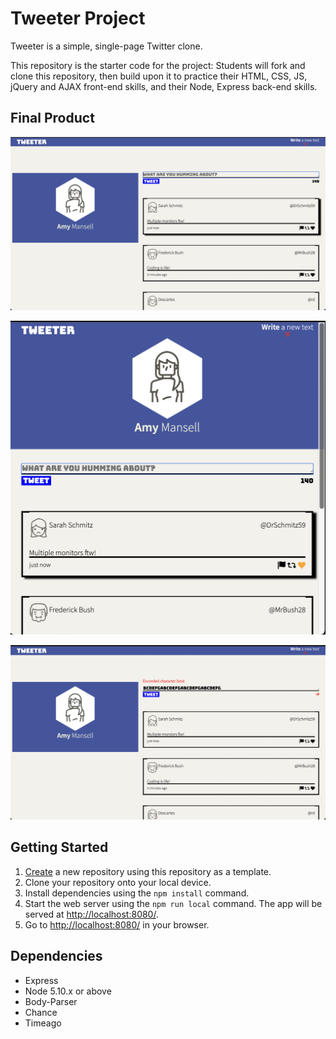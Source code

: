 # Tweeter Project

Tweeter is a simple, single-page Twitter clone.

This repository is the starter code for the project: Students will fork and clone this repository, then build upon it to practice their HTML, CSS, JS, jQuery and AJAX front-end skills, and their Node, Express back-end skills.

## Final Product

!["Screenshot of Tweets"](https://github.com/BoNeZ4Lyfe/tweeter/blob/master/docs/Tweets.png?raw=true)

!["Screenshot of Tweeter Box"](https://github.com/BoNeZ4Lyfe/tweeter/blob/master/docs/Tweet-box.png?raw=true)

!["Screenshot of Tweeter limit"](https://github.com/BoNeZ4Lyfe/tweeter/blob/master/docs/Tweet-limit.png?raw=true)

## Getting Started

1. [Create](https://docs.github.com/en/repositories/creating-and-managing-repositories/creating-a-repository-from-a-template) a new repository using this repository as a template.
2. Clone your repository onto your local device.
3. Install dependencies using the `npm install` command.
3. Start the web server using the `npm run local` command. The app will be served at <http://localhost:8080/>.
4. Go to <http://localhost:8080/> in your browser.

## Dependencies

- Express
- Node 5.10.x or above
- Body-Parser
- Chance
- Timeago
